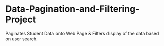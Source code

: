 # Data-Pagination-and-Filtering-Project
Paginates Student Data onto Web Page & Filters display of the data based on user search.
